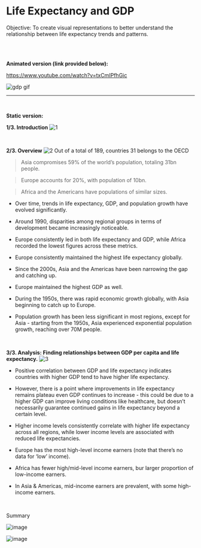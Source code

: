# Life Expectancy and GDP 

Objective: To create visual representations to better understand the relationship between life expectancy trends and patterns.

<br><br>

**Animated version (link provided below):**

https://www.youtube.com/watch?v=txCmIPfhGic

![gdp gif](https://github.com/user-attachments/assets/6485f8a2-0d80-4e72-a486-88adc64a6d1b)

---

<br>

**Static version:**

**1/3. Introduction**
![1](https://github.com/user-attachments/assets/77e2dae9-7fd3-4b0e-9449-cb14ce50f8cf)

<br>

**2/3. Overview**
![2](https://github.com/user-attachments/assets/30fcbfed-3885-4d68-a938-fbc625b9d8d8)
Out of a total of 189, countries 31 belongs to the OECD
> Asia compromises 59% of the world’s population, totaling 31bn people.
    
> Europe accounts for 20%, with population of 10bn.
    
> Africa and the Americans have populations of similar sizes.

- Over time, trends in life expectancy, GDP, and population growth have evolved significantly.

- Around 1990, disparities among regional groups in terms of development became increasingly noticeable. 

- Europe consistently led in both life expectancy and GDP, while Africa recorded the lowest figures across these metrics.

- Europe consistently maintained the highest life expectancy globally.

- Since the 2000s, Asia and the Americas have been narrowing the gap and catching up.

- Europe maintained the highest GDP as well.

- During the 1950s, there was rapid economic growth globally, with Asia beginning to catch up to Europe.

- Population growth has been less significant in most regions, except for Asia - starting from the 1950s, Asia experienced exponential population growth, reaching over 70M people.

<br>

**3/3. Analysis: Finding relationships between GDP per capita and life expectancy.**
![3](https://github.com/user-attachments/assets/d5e9b9c6-6655-49e6-bb6d-e39bbfab283e)

- Positive correlation between GDP and life expectancy indicates countries with higher GDP tend to have higher life expectancy.

- However, there is a point where improvements in life expectancy remains plateau even GDP continues to increase - this could be due to a higher GDP can improve living conditions like healthcare, but doesn’t necessarily guarantee continued gains in life expectancy beyond a certain level.

- Higher income levels consistently correlate with higher life expectancy across all regions, while lower income levels are associated with reduced life expectancies.

- Europe has the most high-level income earners (note that there’s no data for ‘low’ income).

- Africa has fewer high/mid-level income earners, bur larger proportion of low-income earners.

- In Asia & Americas, mid-income earners are prevalent, with some high-income earners.

<br>

Summary

![image](https://github.com/user-attachments/assets/bb28535e-c105-494c-866e-c3c380b0eebf)

![image](https://github.com/user-attachments/assets/d5b4cc2d-41ea-4078-bef1-189d032cb6a5)

